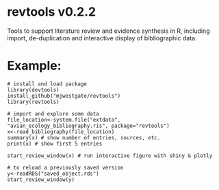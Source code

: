 revtools v0.2.2
==========

Tools to support literature review and evidence synthesis in R, including import, de-duplication and interactive display of bibliographic data.

# Example:
```
# install and load package
library(devtools)
install_github("mjwestgate/revtools")
library(revtools)

# import and explore some data
file_location<-system.file("extdata", "avian_ecology_bibliography.ris", package="revtools")
x<-read_bibliography(file_location)
summary(x) # show number of entries, sources, etc.
print(x) # show first 5 entries

start_review_window(x) # run interactive figure with shiny & plotly

# to reload a previously saved version
y<-readRDS("saved_object.rds")
start_review_window(y)

```
